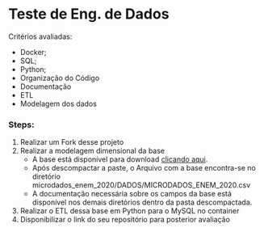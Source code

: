 # Teste de Eng. de Dados
Critérios avaliadas:
- Docker;
- SQL;
- Python;
- Organização do Código
- Documentação
- ETL
- Modelagem dos dados

### Steps:

1. Realizar um Fork desse projeto
2. Realizar a modelagem dimensional da base
    - A base está disponível para download [clicando aqui](https://download.inep.gov.br/microdados/microdados_enem_2020.zip).
    - Após descompactar a paste, o Arquivo com a base encontra-se no diretório microdados_enem_2020/DADOS/MICRODADOS_ENEM_2020.csv
    - A documentação necessária sobre os campos da base está disponível nos demais diretórios dentro da pasta descompactada.
3. Realizar o ETL dessa base em Python para o MySQL no container
4. Disponibilizar o link do seu repositório para posterior avaliação
